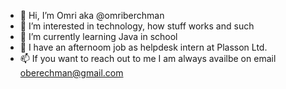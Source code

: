 - 👋 Hi, I’m Omri aka @omriberchman
- 👀 I’m interested in technology, how stuff works and such
- 🌱 I’m currently learning Java in school
- 💼 I have an afternoom job as helpdesk intern at Plasson Ltd.
- 📫 If you want to reach out to me I am always availbe on email oberechman@gmail.com

<!---
omriberchman/omriberchman is a ✨ special ✨ repository because its `README.md` (this file) appears on your GitHub profile.
You can click the Preview link to take a look at your changes.
--->
